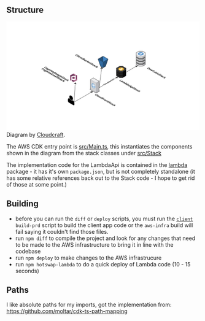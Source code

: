 ## Structure

![architecture](../doc/aws-infra.svg)
Diagram by [Cloudcraft](https://www.cloudcraft.co/).

The AWS CDK entry point is [src/Main.ts](src/Main.ts), this instantiates the
components shown in the diagram from the stack classes
under [src/Stack](src/Stack)

The implementation code for the LambdaApi is contained in the
[lambda](lambda) package - it has it's own `package.json`, but is not completely
standalone (it has some relative references back out to the Stack code - I hope
to get rid of those at some point.)

## Building

* before you can run the `diff` or `deploy` scripts, you must run the 
[`client`](../client/package.json) `build-prd` script to build the client app
code or the `aws-infra` build will fail saying it couldn't find those files.
* run `npm diff` to compile the project and look for any changes that need to 
be made to the AWS infrastructure to bring it in line with the codebase
* run `npm deploy` to make changes to the AWS infrastrucure
* run `npm hotswap-lambda` to do a quick deploy of Lambda code (10 - 15 
seconds)

## Paths

I like absolute paths for my imports, got the implementation from:
https://github.com/moltar/cdk-ts-path-mapping
